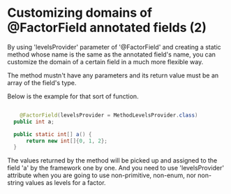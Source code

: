 # Customizing domains of @FactorField annotated fields (2)
  By using 'levelsProvider' parameter of '@FactorField' and creating a static method whose name is the same as the annotated field's name,
  you can customize the domain of a certain field in a much more flexible way.

  The method mustn't have any parameters and its return value must be an array of the field's type.

  Below is the example for that sort of function.

  ```java

      @FactorField(levelsProvider = MethodLevelsProvider.class)
  	public int a;

  	public static int[] a() {
  		return new int[]{0, 1, 2};
  	}

  ```

  The values returned by the method will be picked up and assigned to the field 'a' by the framework one by one.
  And you need to use 'levelsProvider' attribute when you are going to use non-primitive, non-enum, nor non-string values as levels for a factor.
